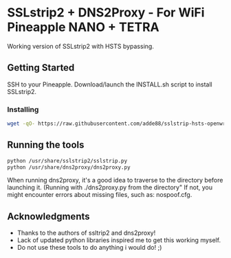 # SSLstrip2 + DNS2Proxy - For WiFi Pineapple NANO + TETRA

Working version of SSLstrip2 with HSTS bypassing.

## Getting Started

SSH to your Pineapple. Download/launch the INSTALL.sh script to install SSLstrip2.

### Installing

```bash
wget -qO- https://raw.githubusercontent.com/adde88/sslstrip-hsts-openwrt/master/INSTALL.sh | bash -s -- -v -v
```

## Running the tools

```bash
python /usr/share/sslstrip2/sslstrip.py
python /usr/share/dns2proxy/dns2proxy.py
```

When running dns2proxy, it's a good idea to traverse to the directory before launching it. (Running with ./dns2proxy.py from the directory" 
If not, you might encounter errors about missing files, such as: nospoof.cfg.

## Acknowledgments

* Thanks to the authors of ssltrip2 and dns2proxy!
* Lack of updated python libraries inspired me to get this working myself.
* Do not use these tools to do anything i would do! ;)
